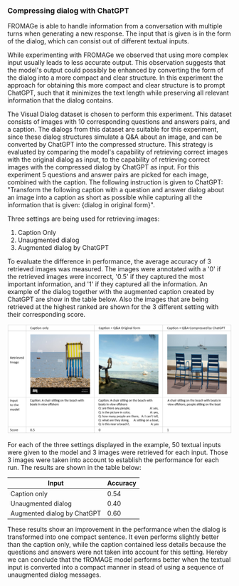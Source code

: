 ### Compressing dialog with ChatGPT

FROMAGe is able to handle information from a conversation with multiple turns when generating a new response. The input that is given is in the form of the dialog, which can consist out of different textual inputs.

While experimenting with FROMAGe we observed that using more complex input usually leads to less accurate output. This observation suggests that the model's output could possibly be enhanced by converting the form of the dialog into a more compact and clear structure. In this experiment the approach for obtaining this more compact and clear structure is to prompt ChatGPT, such that it minimizes the text length while preserving all relevant information that the dialog contains.

The Visual Dialog dataset is chosen to perform this experiment. This dataset consists of images with 10 corresponding questions and answers pairs, and a caption. The dialogs from this dataset are suitable for this experiment, since these dialog structures simulate a Q&A about an image, and can be converted by ChatGPT into the compressed structure. This strategy is evaluated by comparing the model's capability of retrieving correct images with the original dialog as input, to the capability of retrieving correct images with the compressed dialog by ChatGPT as input. For this experiment 5 questions and answer pairs are picked for each image, combined with the caption. The following instruction is given to ChatGPT: "Transform the following caption with a question and answer dialog about an image into a caption as short as possible while capturing all the information that is given: \{dialog in original form\}". 

Three settings are being used for retrieving images: 
1. Caption Only
2. Unaugmented dialog
3. Augmented dialog by ChatGPT

To evaluate the difference in performance, the average accuracy of 3 retrieved images was measured. The images were annotated with a '0' if the retrieved images were incorrect, '0.5' if they captured the most important information, and '1' if they captured all the information. An example of the dialog together with the augmented caption created by ChatGPT are show in the table below. Also the images that are being retrieved at the highest ranked are shown for the 3 different setting with their corresponding score.

<img src="example_imgs/img_table.png" alt="Image" />

For each of the three settings displayed in the example, 50 textual inputs were given to the model and 3 images were retrieved for each input. Those 3 images were taken into account to establish the performance for each run. The results are shown in the table below:

<div align="center">

| Input                                      | Accuracy                  |
| ------------------------------------------ | ------------------------- |
| Caption only                               | 0.54                      |
| Unaugmented dialog                         | 0.40                      |
| Augmented dialog by ChatGPT                | 0.60                      |

</div>

These results show an improvement in the performance when the dialog is transformed into one compact sentence. It even performs slightly better than the caption only, while the caption contained less details because the questions and answers were not taken into account for this setting. Hereby we can conclude that the fROMAGE model performs better when the textual input is converted into a compact manner in stead of using a sequence of unaugmented dialog messages.
